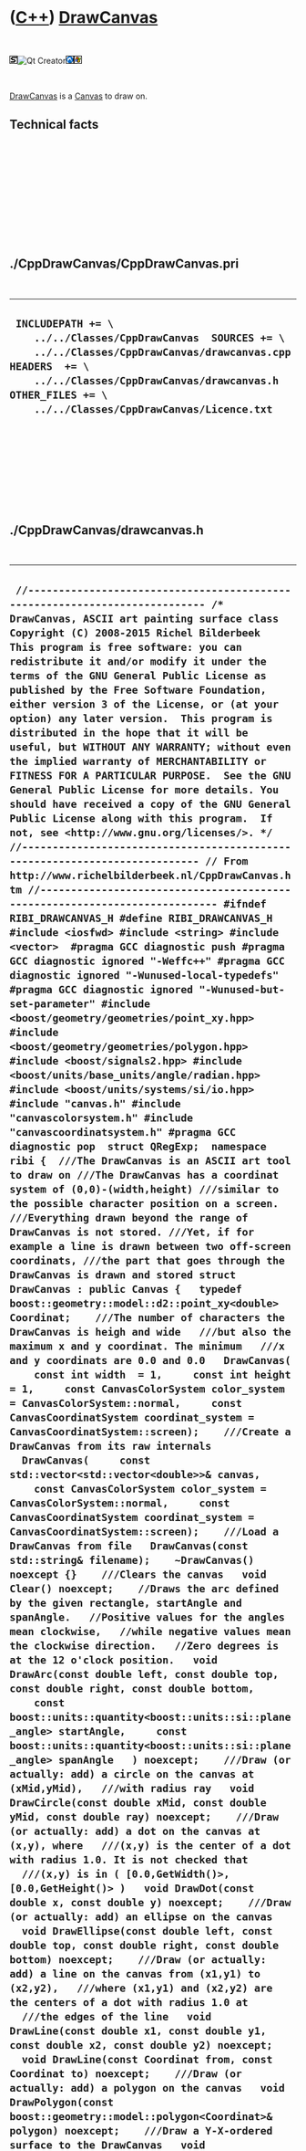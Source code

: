 
 

 

 

 

 

([C++](Cpp.md)) [DrawCanvas](CppDrawCanvas.md)
================================================

 

![STL](PicStl.png)![Qt
Creator](PicQtCreator.png)![Lubuntu](PicLubuntu.png)![Windows](PicWindows.png)

 

[DrawCanvas](CppDrawCanvas.md) is a [Canvas](CppCanvas.md) to draw on.

Technical facts
---------------

 

 

 

 

 

 

./CppDrawCanvas/CppDrawCanvas.pri
---------------------------------

 

  --------------------------------------------------------------------------------------------------------------------------------------------------------------------------------------------------------------------------------------------
  ` INCLUDEPATH += \     ../../Classes/CppDrawCanvas  SOURCES += \     ../../Classes/CppDrawCanvas/drawcanvas.cpp  HEADERS  += \     ../../Classes/CppDrawCanvas/drawcanvas.h  OTHER_FILES += \     ../../Classes/CppDrawCanvas/Licence.txt`
  --------------------------------------------------------------------------------------------------------------------------------------------------------------------------------------------------------------------------------------------

 

 

 

 

 

./CppDrawCanvas/drawcanvas.h
----------------------------

 

  ---------------------------------------------------------------------------------------------------------------------------------------------------------------------------------------------------------------------------------------------------------------------------------------------------------------------------------------------------------------------------------------------------------------------------------------------------------------------------------------------------------------------------------------------------------------------------------------------------------------------------------------------------------------------------------------------------------------------------------------------------------------------------------------------------------------------------------------------------------------------------------------------------------------------------------------------------------------------------------------------------------------------------------------------------------------------------------------------------------------------------------------------------------------------------------------------------------------------------------------------------------------------------------------------------------------------------------------------------------------------------------------------------------------------------------------------------------------------------------------------------------------------------------------------------------------------------------------------------------------------------------------------------------------------------------------------------------------------------------------------------------------------------------------------------------------------------------------------------------------------------------------------------------------------------------------------------------------------------------------------------------------------------------------------------------------------------------------------------------------------------------------------------------------------------------------------------------------------------------------------------------------------------------------------------------------------------------------------------------------------------------------------------------------------------------------------------------------------------------------------------------------------------------------------------------------------------------------------------------------------------------------------------------------------------------------------------------------------------------------------------------------------------------------------------------------------------------------------------------------------------------------------------------------------------------------------------------------------------------------------------------------------------------------------------------------------------------------------------------------------------------------------------------------------------------------------------------------------------------------------------------------------------------------------------------------------------------------------------------------------------------------------------------------------------------------------------------------------------------------------------------------------------------------------------------------------------------------------------------------------------------------------------------------------------------------------------------------------------------------------------------------------------------------------------------------------------------------------------------------------------------------------------------------------------------------------------------------------------------------------------------------------------------------------------------------------------------------------------------------------------------------------------------------------------------------------------------------------------------------------------------------------------------------------------------------------------------------------------------------------------------------------------------------------------------------------------------------------------------------------------------------------------------------------------------------------------------------------------------------------------------------------------------------------------------------------------------------------------------------------------------------------------------------------------------------------------------------------------------------------------------------------------------------------------------------------------------------------------------------------------------------------------------------------------------------------------------------------------------------------------------------------------------------------------------------------------------------------------------------------------------------------------------------------------------------------------------------------------------------------------------------------------------------------------------------------------------------------------------------------------------------------------------------------------------------------------------------------------------------------------------------------------------------------------------------------------------------------------------------------------------------------------------------------------------------------------------------------------------------------------------------------------------------------------------------------------------------------------------------------------------------------------------------------------------------------------------------------------------------------------------------------------------------------------------------------------------------------------------------------------------------------------------------------------------------------------------------------------------------------------------------------------------------------------------------------------------------------------------------------------------------------------------------------------------------------------------------------------------------------------------------------------------------------------------------------------------------------------------------------------------------------------------------------------------------------------------------------------------------------------------------------------------------------------------------------------------------------------------------------------------------------------------------------------------------------------------------------------------------------------------------------------------------------------------------------------------------------------------------------------------------------------------------------------------------------------------------------------------------------------------------------------------------------------------------------------------------------------------------------------------------------------------------------------------------------------------------------------------------------------------------------------------------------------------------------------------------------------------------------------------------------------------------------------------------------------------------------------------------------------------------------------------------------------------------------------------------------------------------------------------------------------------------------------------------------------------------------------------------------------------------------------------------------------------------------------------------------------------------------------------------------------------------------------------------------------------------------------------------------------------------------------------------------------------------------------------------------------------------------------------------------------------------------------------------------------------------------------------------------------------------------------------------------------------------------------------------------------------------------------------------------------------------------------------------------------------------------------------------------------------------------------------------------------------------------------------------------------------------------------------------------------------------------------------------------------------------------------------------------------------------------------------------------------------------------------------------------------------------------------------------------------------------------------------------------------------------------------------------------------------------------------------------------------------------------------------------------------------------------------------------------------------------------------------------------------------------------------------------------------------------------------------------------------------------------------------------------------------------------------------------------------------------------------------------------------------------------------------------------------------------------------------------------------------------------------------------------------------------------
  ` //--------------------------------------------------------------------------- /* DrawCanvas, ASCII art painting surface class Copyright (C) 2008-2015 Richel Bilderbeek  This program is free software: you can redistribute it and/or modify it under the terms of the GNU General Public License as published by the Free Software Foundation, either version 3 of the License, or (at your option) any later version.  This program is distributed in the hope that it will be useful, but WITHOUT ANY WARRANTY; without even the implied warranty of MERCHANTABILITY or FITNESS FOR A PARTICULAR PURPOSE.  See the GNU General Public License for more details. You should have received a copy of the GNU General Public License along with this program.  If not, see <http://www.gnu.org/licenses/>. */ //--------------------------------------------------------------------------- // From http://www.richelbilderbeek.nl/CppDrawCanvas.htm //--------------------------------------------------------------------------- #ifndef RIBI_DRAWCANVAS_H #define RIBI_DRAWCANVAS_H  #include <iosfwd> #include <string> #include <vector>  #pragma GCC diagnostic push #pragma GCC diagnostic ignored "-Weffc++" #pragma GCC diagnostic ignored "-Wunused-local-typedefs" #pragma GCC diagnostic ignored "-Wunused-but-set-parameter" #include <boost/geometry/geometries/point_xy.hpp> #include <boost/geometry/geometries/polygon.hpp> #include <boost/signals2.hpp> #include <boost/units/base_units/angle/radian.hpp> #include <boost/units/systems/si/io.hpp> #include "canvas.h" #include "canvascolorsystem.h" #include "canvascoordinatsystem.h" #pragma GCC diagnostic pop  struct QRegExp;  namespace ribi {  ///The DrawCanvas is an ASCII art tool to draw on ///The DrawCanvas has a coordinat system of (0,0)-(width,height) ///similar to the possible character position on a screen. ///Everything drawn beyond the range of DrawCanvas is not stored. ///Yet, if for example a line is drawn between two off-screen coordinats, ///the part that goes through the DrawCanvas is drawn and stored struct DrawCanvas : public Canvas {   typedef boost::geometry::model::d2::point_xy<double> Coordinat;    ///The number of characters the DrawCanvas is heigh and wide   ///but also the maximum x and y coordinat. The minimum   ///x and y coordinats are 0.0 and 0.0   DrawCanvas(     const int width  = 1,     const int height = 1,     const CanvasColorSystem color_system = CanvasColorSystem::normal,     const CanvasCoordinatSystem coordinat_system = CanvasCoordinatSystem::screen);    ///Create a DrawCanvas from its raw internals   DrawCanvas(     const std::vector<std::vector<double>>& canvas,     const CanvasColorSystem color_system = CanvasColorSystem::normal,     const CanvasCoordinatSystem coordinat_system = CanvasCoordinatSystem::screen);    ///Load a DrawCanvas from file   DrawCanvas(const std::string& filename);    ~DrawCanvas() noexcept {}    ///Clears the canvas   void Clear() noexcept;    //Draws the arc defined by the given rectangle, startAngle and spanAngle.   //Positive values for the angles mean clockwise,   //while negative values mean the clockwise direction.   //Zero degrees is at the 12 o'clock position.   void DrawArc(const double left, const double top, const double right, const double bottom,     const boost::units::quantity<boost::units::si::plane_angle> startAngle,     const boost::units::quantity<boost::units::si::plane_angle> spanAngle   ) noexcept;    ///Draw (or actually: add) a circle on the canvas at (xMid,yMid),   ///with radius ray   void DrawCircle(const double xMid, const double yMid, const double ray) noexcept;    ///Draw (or actually: add) a dot on the canvas at (x,y), where   ///(x,y) is the center of a dot with radius 1.0. It is not checked that   ///(x,y) is in ( [0.0,GetWidth()>, [0.0,GetHeight()> )   void DrawDot(const double x, const double y) noexcept;    ///Draw (or actually: add) an ellipse on the canvas   void DrawEllipse(const double left, const double top, const double right, const double bottom) noexcept;    ///Draw (or actually: add) a line on the canvas from (x1,y1) to (x2,y2),   ///where (x1,y1) and (x2,y2) are the centers of a dot with radius 1.0 at   ///the edges of the line   void DrawLine(const double x1, const double y1, const double x2, const double y2) noexcept;   void DrawLine(const Coordinat from, const Coordinat to) noexcept;    ///Draw (or actually: add) a polygon on the canvas   void DrawPolygon(const boost::geometry::model::polygon<Coordinat>& polygon) noexcept;    ///Draw a Y-X-ordered surface to the DrawCanvas   void DrawSurface(const std::vector<std::vector<double>>& v);    ///Draw (or actually: add) text to the DrawCanvas, where (top,left) is the topleft coordinat   ///of the text. The text will end up as dots drawn for each character its pixel.   ///The DotMatrix font is used, with a spacing of two pixel, as the letters tend to   ///overlap otherwise.   //   //  DrawCanvas::DrawText(1,1,"Hello world") results in:   //   //  M   M          MM     MM                                        MM        M   //  M   M           M      M                                         M        M   //  M   M   MMM     M      M     MMM          M   M   MMM   M MM     M     MM M   //  MMMMM  M   M    M      M    M   M         M   M  M   M  MM  M    M    M  MM   //  M   M  MMMMM    M      M    M   M         M M M  M   M  M        M    M   M   //  M   M  M        M      M    M   M         M M M  M   M  M        M    M   M   //  M   M   MMM    MMM    MMM    MMM           M M    MMM   M       MMM    MMMM   //   void DrawText(const double top, const double left, const std::string& text) noexcept;    ///The color system used:   ///- normal: full/drawn is displayed by M   ///- invert: empty/non-drawn is displayed by M   CanvasColorSystem GetColorSystem() const noexcept { return m_color_system; }    ///The coordinat system used in displayal:   ///- screen: origin is at top-left of the screen   ///- graph: origin is at bottom-left of the screen   CanvasCoordinatSystem GetCoordinatSystem() const noexcept { return m_coordinat_system; }    ///The DrawCanvas its internal data: a 2D y-x-ordered std::vector   ///of doubles, where 0.0 denotes empty/non-drawn   ///and 1.0 denotes full/drawn.   const std::vector<std::vector<double>>& GetGreynesses() const noexcept { return m_canvas; }    ///Obtain the height of the canvas is characters   int GetHeight() const noexcept override { return m_canvas.size(); }    ///Obtain the version of this class   static std::string GetVersion() noexcept;    ///Obtain the version history of this class   static std::vector<std::string> GetVersionHistory() noexcept;    ///Obtain the width of the canvas is characters   int GetWidth() const noexcept override { return (GetHeight()==0 ? 0 : m_canvas[0].size() ); }    ///Save to file   void Save(const std::string& filename) const noexcept;    ///Set the color system used   void SetColorSystem(const CanvasColorSystem color_system) noexcept;    ///Set the coordinat system used   void SetCoordinatSystem(const CanvasCoordinatSystem coordinat_system) noexcept;    std::vector<std::string> ToStrings() const noexcept override;    private:   ///The DrawCanvas its internal data: a 2D y-x-ordered std::vector   ///of doubles, where 0.0 denotes empty/non-drawn   ///and 1.0 denotes full/drawn.   std::vector<std::vector<double>> m_canvas;    ///The color system used:   ///- normal: full/drawn is displayed by M   ///- invert: empty/non-drawn is displayed by M   CanvasColorSystem m_color_system;    ///The coordinat system used in displayal:   ///- screen: origin is at top-left of the screen   ///- graph: origin is at bottom-left of the screen   CanvasCoordinatSystem m_coordinat_system;    ///From http://www.richelbilderbeek.nl/CppGetRegexMatches.htm   //static std::vector<std::string> GetRegexMatches(   //  const std::string& s,   //  const QRegExp& r);    ///Check if a coordinat is in the range of the DrawCanvas   bool IsInRange(const int x, const int y) const;    //Obtains the minimum element of a 2D container   //From http://www.richelbilderbeek.nl/CppMinElement.htm   template <class Container>   static const typename Container::value_type::value_type MinElement(const Container& v);    //Obtains the maximal element of a 2D container   //From http://www.richelbilderbeek.nl/CppMaxElement.htm   template <class Container>   static const typename Container::value_type::value_type MaxElement(const Container& v);    ///Plot a surface on screen   ///if as_screen_coordinat_system is true, the origin is in the top left   ///corner of the screen, else it is in the bottom left of the screen,   ///as is usual in graphs   //From http://www.richelbilderbeek.nl/CppPlotSurface.htm   static void PlotSurface(     std::ostream& os,     const std::vector<std::vector<double>>& v,     const bool use_normal_color_system,     const bool as_screen_coordinat_system);     #ifndef NDEBUG   static void Test() noexcept;   #endif    friend std::ostream& operator<<(std::ostream& os, const DrawCanvas& canvas);   friend bool operator==(const DrawCanvas& lhs, const DrawCanvas& rhs) noexcept;  };  std::ostream& operator<<(std::ostream& os, const DrawCanvas& canvas);  ///Useful for exact comparison bool operator==(const DrawCanvas& lhs, const DrawCanvas& rhs) noexcept; bool operator!=(const DrawCanvas& lhs, const DrawCanvas& rhs) noexcept;  ///Useful for fuzzy comparison, like (1) Save (2) Load (3) Compare original ///with loaded version bool IsAboutEqual(const DrawCanvas& lhs, const DrawCanvas& rhs) noexcept;  } //~namespace ribi  #endif // RIBI_DRAWCANVAS_H`
  ---------------------------------------------------------------------------------------------------------------------------------------------------------------------------------------------------------------------------------------------------------------------------------------------------------------------------------------------------------------------------------------------------------------------------------------------------------------------------------------------------------------------------------------------------------------------------------------------------------------------------------------------------------------------------------------------------------------------------------------------------------------------------------------------------------------------------------------------------------------------------------------------------------------------------------------------------------------------------------------------------------------------------------------------------------------------------------------------------------------------------------------------------------------------------------------------------------------------------------------------------------------------------------------------------------------------------------------------------------------------------------------------------------------------------------------------------------------------------------------------------------------------------------------------------------------------------------------------------------------------------------------------------------------------------------------------------------------------------------------------------------------------------------------------------------------------------------------------------------------------------------------------------------------------------------------------------------------------------------------------------------------------------------------------------------------------------------------------------------------------------------------------------------------------------------------------------------------------------------------------------------------------------------------------------------------------------------------------------------------------------------------------------------------------------------------------------------------------------------------------------------------------------------------------------------------------------------------------------------------------------------------------------------------------------------------------------------------------------------------------------------------------------------------------------------------------------------------------------------------------------------------------------------------------------------------------------------------------------------------------------------------------------------------------------------------------------------------------------------------------------------------------------------------------------------------------------------------------------------------------------------------------------------------------------------------------------------------------------------------------------------------------------------------------------------------------------------------------------------------------------------------------------------------------------------------------------------------------------------------------------------------------------------------------------------------------------------------------------------------------------------------------------------------------------------------------------------------------------------------------------------------------------------------------------------------------------------------------------------------------------------------------------------------------------------------------------------------------------------------------------------------------------------------------------------------------------------------------------------------------------------------------------------------------------------------------------------------------------------------------------------------------------------------------------------------------------------------------------------------------------------------------------------------------------------------------------------------------------------------------------------------------------------------------------------------------------------------------------------------------------------------------------------------------------------------------------------------------------------------------------------------------------------------------------------------------------------------------------------------------------------------------------------------------------------------------------------------------------------------------------------------------------------------------------------------------------------------------------------------------------------------------------------------------------------------------------------------------------------------------------------------------------------------------------------------------------------------------------------------------------------------------------------------------------------------------------------------------------------------------------------------------------------------------------------------------------------------------------------------------------------------------------------------------------------------------------------------------------------------------------------------------------------------------------------------------------------------------------------------------------------------------------------------------------------------------------------------------------------------------------------------------------------------------------------------------------------------------------------------------------------------------------------------------------------------------------------------------------------------------------------------------------------------------------------------------------------------------------------------------------------------------------------------------------------------------------------------------------------------------------------------------------------------------------------------------------------------------------------------------------------------------------------------------------------------------------------------------------------------------------------------------------------------------------------------------------------------------------------------------------------------------------------------------------------------------------------------------------------------------------------------------------------------------------------------------------------------------------------------------------------------------------------------------------------------------------------------------------------------------------------------------------------------------------------------------------------------------------------------------------------------------------------------------------------------------------------------------------------------------------------------------------------------------------------------------------------------------------------------------------------------------------------------------------------------------------------------------------------------------------------------------------------------------------------------------------------------------------------------------------------------------------------------------------------------------------------------------------------------------------------------------------------------------------------------------------------------------------------------------------------------------------------------------------------------------------------------------------------------------------------------------------------------------------------------------------------------------------------------------------------------------------------------------------------------------------------------------------------------------------------------------------------------------------------------------------------------------------------------------------------------------------------------------------------------------------------------------------------------------------------------------------------------------------------------------------------------------------------------------------------------------------------------------------------------------------------------------------------------------------------------------------------------------------------------------------------------------------------------------------------------------------------------------------------------------------------------------------------------------------------------------------------------------------------------------------------------------------------------------------------------------------------------------------------------------------------------------------------------------------------------------------------------------------------------------------------------------------------------------------------------------------------------------------------------------------------------------------------------------------------------------------------------------------------------------------------------------------------------------

 

 

 

 

 

./CppDrawCanvas/drawcanvas.cpp
------------------------------

 

  -----------------------------------------------------------------------------------------------------------------------------------------------------------------------------------------------------------------------------------------------------------------------------------------------------------------------------------------------------------------------------------------------------------------------------------------------------------------------------------------------------------------------------------------------------------------------------------------------------------------------------------------------------------------------------------------------------------------------------------------------------------------------------------------------------------------------------------------------------------------------------------------------------------------------------------------------------------------------------------------------------------------------------------------------------------------------------------------------------------------------------------------------------------------------------------------------------------------------------------------------------------------------------------------------------------------------------------------------------------------------------------------------------------------------------------------------------------------------------------------------------------------------------------------------------------------------------------------------------------------------------------------------------------------------------------------------------------------------------------------------------------------------------------------------------------------------------------------------------------------------------------------------------------------------------------------------------------------------------------------------------------------------------------------------------------------------------------------------------------------------------------------------------------------------------------------------------------------------------------------------------------------------------------------------------------------------------------------------------------------------------------------------------------------------------------------------------------------------------------------------------------------------------------------------------------------------------------------------------------------------------------------------------------------------------------------------------------------------------------------------------------------------------------------------------------------------------------------------------------------------------------------------------------------------------------------------------------------------------------------------------------------------------------------------------------------------------------------------------------------------------------------------------------------------------------------------------------------------------------------------------------------------------------------------------------------------------------------------------------------------------------------------------------------------------------------------------------------------------------------------------------------------------------------------------------------------------------------------------------------------------------------------------------------------------------------------------------------------------------------------------------------------------------------------------------------------------------------------------------------------------------------------------------------------------------------------------------------------------------------------------------------------------------------------------------------------------------------------------------------------------------------------------------------------------------------------------------------------------------------------------------------------------------------------------------------------------------------------------------------------------------------------------------------------------------------------------------------------------------------------------------------------------------------------------------------------------------------------------------------------------------------------------------------------------------------------------------------------------------------------------------------------------------------------------------------------------------------------------------------------------------------------------------------------------------------------------------------------------------------------------------------------------------------------------------------------------------------------------------------------------------------------------------------------------------------------------------------------------------------------------------------------------------------------------------------------------------------------------------------------------------------------------------------------------------------------------------------------------------------------------------------------------------------------------------------------------------------------------------------------------------------------------------------------------------------------------------------------------------------------------------------------------------------------------------------------------------------------------------------------------------------------------------------------------------------------------------------------------------------------------------------------------------------------------------------------------------------------------------------------------------------------------------------------------------------------------------------------------------------------------------------------------------------------------------------------------------------------------------------------------------------------------------------------------------------------------------------------------------------------------------------------------------------------------------------------------------------------------------------------------------------------------------------------------------------------------------------------------------------------------------------------------------------------------------------------------------------------------------------------------------------------------------------------------------------------------------------------------------------------------------------------------------------------------------------------------------------------------------------------------------------------------------------------------------------------------------------------------------------------------------------------------------------------------------------------------------------------------------------------------------------------------------------------------------------------------------------------------------------------------------------------------------------------------------------------------------------------------------------------------------------------------------------------------------------------------------------------------------------------------------------------------------------------------------------------------------------------------------------------------------------------------------------------------------------------------------------------------------------------------------------------------------------------------------------------------------------------------------------------------------------------------------------------------------------------------------------------------------------------------------------------------------------------------------------------------------------------------------------------------------------------------------------------------------------------------------------------------------------------------------------------------------------------------------------------------------------------------------------------------------------------------------------------------------------------------------------------------------------------------------------------------------------------------------------------------------------------------------------------------------------------------------------------------------------------------------------------------------------------------------------------------------------------------------------------------------------------------------------------------------------------------------------------------------------------------------------------------------------------------------------------------------------------------------------------------------------------------------------------------------------------------------------------------------------------------------------------------------------------------------------------------------------------------------------------------------------------------------------------------------------------------------------------------------------------------------------------------------------------------------------------------------------------------------------------------------------------------------------------------------------------------------------------------------------------------------------------------------------------------------------------------------------------------------------------------------------------------------------------------------------------------------------------------------------------------------------------------------------------------------------------------------------------------------------------------------------------------------------------------------------------------------------------------------------------------------------------------------------------------------------------------------------------------------------------------------------------------------------------------------------------------------------------------------------------------------------------------------------------------------------------------------------------------------------------------------------------------------------------------------------------------------------------------------------------------------------------------------------------------------------------------------------------------------------------------------------------------------------------------------------------------------------------------------------------------------------------------------------------------------------------------------------------------------------------------------------------------------------------------------------------------------------------------------------------------------------------------------------------------------------------------------------------------------------------------------------------------------------------------------------------------------------------------------------------------------------------------------------------------------------------------------------------------------------------------------------------------------------------------------------------------------------------------------------------------------------------------------------------------------------------------------------------------------------------------------------------------------------------------------------------------------------------------------------------------------------------------------------------------------------------------------------------------------------------------------------------------------------------------------------------------------------------------------------------------------------------------------------------------------------------------------------------------------------------------------------------------------------------------------------------------------------------------------------------------------------------------------------------------------------------------------------------------------------------------------------------------------------------------------------------------------------------------------------------------------------------------------------------------------------------------------------------------------------------------------------------------------------------------------------------------------------------------------------------------------------------------------------------------------------------------------------------------------------------------------------------------------------------------------------------------------------------------------------------------------------------------------------------------------------------------------------------------------------------------------------------------------------------------------------------------------------------------------------------------------------------------------------------------------------------------------------------------------------------------------------------------------------------------------------------------------------------------------------------------------------------------------------------------------------------------------------------------------------------------------------------------------------------------------------------------------------------------------------------------------------------------------------------------------------------------------------------------------------------------------------------------------------------------------------------------------------------------------------------------------------------------------------------------------------------------------------------------------------------------------------------------------------------------------------------------------------------------------------------------------------------------------------------------------------------------------------------------------------------------------------------------------------------------------------------------------------------------------------------------------------------------------------------------------------------------------------------------------------------------------------------------------------------------------------------------------------------------------------------------------------------------------------------------------------------------------------------------------------------------------------------------------------------------------------------------------------------------------------------------------------------------------------------------------------------------------------------------------------------------------------------------------------------------------------------------------------------------------------------------------------------------------------------------------------------------------------------------------------------------------------------------------------------------------------------------------------------------------------------------------------------------------------------------------------------------------------------------------------------------------------------------------------------------------------------------------------------------------------------------------------------------------------------------------------------------------------------------------------------------------------------------------------------------------------------------------------------------------------------------------------------------------------------------------------------------------------------------------------------------------------------------------------------------------------------------------------------------------------------------------------------------------------------------------------------------------------------------------------------------------------------------------------------------------------------------------------------------------------------------------------------------------------------------------------------------------------------------------------------------------------------------------------------------------------------------------------------------------------------------------------------------------------------------------------------------------------------------------------------------------------------------------------------------------------------------------------------------------------------------------------------------------------------------------------------------------------------------------------------------------------------------------------------------------------------------------------------------------------------------------------------------------------------------------------------------------------------------------------------------------------------------------------------------------------------------------------------------------------------------------------------------------------------------------------------------------------------------------------------------------------------------------------------------------------------------------------------------------------------------------------------------------------------------------------------------------------------------------------------------------------------------------------------------------------------------------------------------------------------------------------------------------------------------------------------------------------------------------------------------------------------------------------------------------------------------------------------------------------------------------------------------------------------------------------------------------------------------------------------------------------------------------------------------------------------------------------------------------------------------------------------------------------------------------------------------------------------------------------------------------------------------------------------------------------------------------------------------------------------------------------------------------------------------------------------------------------------------------------------------------------------------------------------------------------------------------------------------------------------------------------------------------------------------------------------------------------------------------------------------------------------------------------------------------------------------------------------------------------------------------------------------------------------------------------------------------------------------------------------------------------------------------------------------------------------------------------------------------------------------------------------------------------------------------------------------------------------------------------------------------------------------------------------------------------------------------------------------------------------------------------------------------------------------------------------------------------------------------------------------------------------------------------------------------------------------------------------------------------------------------------------------------------------------------------------------------------------------------------------------------------------------------------------------------------------------------------------------------------------------------------------------------------------------------------------------------------------------------------------------------------------------------------------------------------------------------------------------------------------------------------------------------------------------------------------------------------------------------------------------------------------------------------------------------------------------------------------------------------------------------------------------------------------------------------------------------------------------------------------------------------------------------------------------------------------------------------------------------------------------------------------------------------------------------------------------------------------------------------------------------------------------------------------------------------------------------------------------------------------------------------------------------------------------------------------------------------------------------------------------------------------------------------------------------------------------------------------------------------------------------------------------------------------------------------------------------------------------------------------------------------------------------------------------------------------------------------------------------------------------------------------------------------------------------------------------------------------------------------------------------------------------------------------------------------------------------------------------------------------------------------------------------------------------------------------------------------------------------------------------------------------------------------------------------------------------------------------------------------------------------------------------------------------------------------------------------------------------------------------------------------------------------------------------------------------------------------------------------------------------------------------------------------------------------------------------------------------------------------------------------------------------------------------------------------------------------------------------------------------------------------------------------------------------------------------------------------------------------------------------------------------------------------------------------------------------------------------------------------------------------------------------------------------------------------------------------------------------------------------------------------------------------------------------------------------------------------------------------------------------------------------------------------------------------------------------------------------------------------------------------------------------------------------------------------------------------------------------------------------------------------------------------------------------------------------------------------------------------------------------------------------------------------------------------------------------------------------------------------------------------------------------------------------------------------------------------------------------------------------------------------------------------------------------------------------------------------------------------------------------------------------------------------------------------------------------------------------------------------------------------------------------------------------------------------------------------------------------------------------------------------------------------------------------------------------------------------------------------------------------------------------------------------------------------------------------------------------------------------------------------------------------------------------------------------------------------------------------------------------------------------------------------------------------------------------------------------------------------------------
  ` //--------------------------------------------------------------------------- /* DrawCanvas, ASCII art painting surface class Copyright (C) 2008-2015 Richel Bilderbeek  This program is free software: you can redistribute it and/or modify it under the terms of the GNU General Public License as published by the Free Software Foundation, either version 3 of the License, or (at your option) any later version.  This program is distributed in the hope that it will be useful, but WITHOUT ANY WARRANTY; without even the implied warranty of MERCHANTABILITY or FITNESS FOR A PARTICULAR PURPOSE.  See the GNU General Public License for more details. You should have received a copy of the GNU General Public License along with this program.  If not, see <http://www.gnu.org/licenses/>. */ //--------------------------------------------------------------------------- // From http://www.richelbilderbeek.nl/CppDrawCanvas.htm //--------------------------------------------------------------------------- #pragma GCC diagnostic push #pragma GCC diagnostic ignored "-Weffc++" #pragma GCC diagnostic ignored "-Wunused-local-typedefs" #pragma GCC diagnostic ignored "-Wunused-but-set-parameter" #include "drawcanvas.h"  #include <algorithm> #include <cassert> #include <cmath> #include <fstream> #include <functional> #include <iostream> #include <iterator>  #include <boost/algorithm/string/split.hpp> #include <boost/geometry.hpp> #include <boost/math/constants/constants.hpp>  #include <QString>  #include "canvascolorsystems.h" #include "canvascoordinatsystems.h" #include "container.h" #include "dotmatrixstring.h" #include "fileio.h" #include "geometry.h" #include "ribi_regex.h" #include "testtimer.h" #include "trace.h" #include "xml.h"  #pragma GCC diagnostic pop  ribi::DrawCanvas::DrawCanvas(   const int width,   const int height,   const CanvasColorSystem color_system,   const CanvasCoordinatSystem coordinat_system)   :     m_canvas(std::vector<std::vector<double>>(height,std::vector<double>(width,0.0))),     m_color_system(color_system),     m_coordinat_system(coordinat_system) {   #ifndef NDEBUG   Test();   #endif   assert(width  > 0);   assert(height > 0); }  ribi::DrawCanvas::DrawCanvas(   const std::vector<std::vector<double>>& canvas,   const CanvasColorSystem color_system,   const CanvasCoordinatSystem coordinat_system)   : m_canvas(canvas),     m_color_system(color_system),     m_coordinat_system(coordinat_system) {   #ifndef NDEBUG   Test();   #endif   assert(!canvas.empty());   assert(!canvas[0].empty()); }  ribi::DrawCanvas::DrawCanvas(const std::string& filename)   : m_canvas{},     m_color_system{},     m_coordinat_system{} {   assert(fileio::FileIo().IsRegularFile(filename));   std::string s;   {     std::ifstream f(filename.c_str());     f >> s;   }   assert(s.size() >= 17);   assert(s.substr(0,8) == "<canvas>");   assert(s.substr(s.size() - 9,9) == "</canvas>");   {     const std::vector<std::string> v { Regex().GetRegexMatches(s,"(<color_system>.*</color_system>)") };     assert(v.size() == 1);     m_color_system = CanvasColorSystems().ToType(ribi::xml::StripXmlTag(v[0]));   }    {     const std::vector<std::string> v { Regex().GetRegexMatches(s,"(<coordinat_system>.*</coordinat_system>)") };     assert(v.size() == 1);     m_coordinat_system = CanvasCoordinatSystems().ToType(ribi::xml::StripXmlTag(v[0]));   }   int n_cols = -1;   {     const std::vector<std::string> v { Regex().GetRegexMatches(s,"(<n_cols>.*</n_cols>)") };     assert(v.size() == 1);     //assert(CanCast<int>(ribi::xml::StripXmlTag(v[0])));     n_cols = boost::lexical_cast<int>(ribi::xml::StripXmlTag(v[0]));   }    m_canvas.push_back( {} );   {     const std::vector<std::string> v { Regex().GetRegexMatches(s,"(<data>.*</data>)") };     assert(v.size() == 1 && "(<data>.*</data>) must be present exactly once");     const std::pair<std::string,std::vector<std::string>> lines { xml::XmlToVector(v[0]) };     assert(lines.first == "data");     const std::vector<std::string>& data { lines.second };     int i = 0;     for (const std::string& s: data)     {       const double d = boost::lexical_cast<double>(s);        m_canvas.back().push_back(d);       ++i;       if (i == n_cols)       {         m_canvas.push_back( {} );         i = 0;       }     }   }   assert(m_canvas.back().empty());   m_canvas.pop_back(); }  void ribi::DrawCanvas::Clear() noexcept {   for (auto& row: m_canvas)   {     for (auto& cell:row)     {       cell = 0.0;     }   }    #ifndef NDEBUG   for (const auto& row: m_canvas)   {     assert(std::accumulate(row.begin(),row.end(),0.0) == 0.0);   }   #endif   m_signal_changed(this); }  void ribi::DrawCanvas::DrawArc(   const double left, const double top, const double right, const double bottom,     const boost::units::quantity<boost::units::si::plane_angle> startAngle,     const boost::units::quantity<boost::units::si::plane_angle> spanAngle) noexcept {   assert(left < right);   assert(top < bottom);   const double midx = (left + right) / 2.0;   const double midy = (top + bottom) / 2.0;   const double pi = boost::math::constants::pi<double>();   const double ray_horizontal = (right  - left) / 2.0;   const double ray_vertical   = (bottom - top ) / 2.0;   const double average_ray    = (ray_horizontal + ray_vertical) / 2.0;   const double arclength = average_ray * pi * 2.0 * (spanAngle.value() / (2.0 * pi));   const int n_steps = std::abs(static_cast<int>(arclength + 0.5));   if (n_steps == 0) return;   assert(n_steps > 0);   double angle { startAngle.value() };   const double dAngle = spanAngle.value() / static_cast<double>(n_steps);   for (int i=0; i!=n_steps; ++i)   {     double x = midx + (std::sin(angle) * ray_horizontal);     double y = midy - (std::cos(angle) * ray_vertical);     DrawDot(x,y);     angle += dAngle;   }   m_signal_changed(this); }  void ribi::DrawCanvas::DrawCircle(const double xMid, const double yMid, const double ray) noexcept {   const double pi = boost::math::constants::pi<double>();   const double circumference = ray * pi * 2.0;   const int n_steps = static_cast<int>(circumference + 0.5);   if (n_steps == 0) return;   assert(n_steps > 0);   const double dAngle = 2.0 * pi / static_cast<double>(n_steps);   double angle = 0.0;   for (int i=0; i!=n_steps; ++i)   {     double x = xMid + (std::sin(angle) * ray);     double y = yMid - (std::cos(angle) * ray);     DrawDot(x,y);     angle += dAngle;   }   m_signal_changed(this); }  void ribi::DrawCanvas::DrawDot(const double x, const double y) noexcept {   //Assume a dot has dimensions 1.0 x 1.0   //and x and y are exactly in the middle of this dot   const double xBegin = x - 0.5;   const double yBegin = y - 0.5;   const double fracLeft = std::ceil(xBegin) - xBegin;   const double fracTop  = std::ceil(yBegin) - yBegin;   const int indexLeft = std::floor(xBegin);   const int indexTop  = std::floor(yBegin);   if (IsInRange(indexLeft  ,indexTop  ))     m_canvas[indexTop  ][indexLeft  ] += (fracLeft * fracTop);   if (IsInRange(indexLeft+1,indexTop  ))     m_canvas[indexTop  ][indexLeft+1] += ((1.0-fracLeft) * fracTop);   if (IsInRange(indexLeft  ,indexTop+1))     m_canvas[indexTop+1][indexLeft  ] += (fracLeft * (1.0-fracTop));   if (IsInRange(indexLeft+1,indexTop+1))     m_canvas[indexTop+1][indexLeft+1] += ((1.0-fracLeft) * (1.0-fracTop));   m_signal_changed(this); }  void ribi::DrawCanvas::DrawEllipse(const double left, const double top, const double right, const double bottom) noexcept {   assert(left < right);   assert(top < bottom);   const double midx = (left + right) / 2.0;   const double midy = (top + bottom) / 2.0;   assert(midx > 0.0);   const double pi = boost::math::constants::pi<double>();   const double ray_horizontal = (right  - left) / 2.0;   const double ray_vertical   = (bottom - top ) / 2.0;   assert(ray_horizontal > 0.0);   assert(ray_vertical > 0.0);   const double average_ray    = (ray_horizontal + ray_vertical) / 2.0;   assert(average_ray > 0.0);   const double circumference = average_ray * pi * 2.0;   const int n_steps = static_cast<int>(circumference + 0.5);   assert(n_steps > 0);   const double d_angle = 2.0 * pi / static_cast<double>(n_steps);   assert(d_angle > 0.0);   double angle = 0.0;   for (int i=0; i!=n_steps; ++i)   {     const double x = midx + (std::sin(angle) * ray_horizontal);     const double y = midy - (std::cos(angle) * ray_vertical);     DrawDot(x,y);     angle += d_angle;   }   m_signal_changed(this); }  void ribi::DrawCanvas::DrawSurface(const std::vector<std::vector<double>>& v) {   if (m_canvas != v)   {     m_canvas = v;     m_signal_changed(this);   } }  void ribi::DrawCanvas::DrawLine(const double x1, const double y1, const double x2, const double y2) noexcept {    const double dx = x2 - x1;   const double dy = y2 - y1;   const double dist = Geometry().GetDistance(dx,dy);   const double step_x = dx / dist;   const double step_y = dy / dist;   const int n_steps = static_cast<int>(dist + 0.5);   double x = x1;   double y = y1;   for (int i=0; i!=n_steps; ++i)   {     DrawDot(x,y);     x+=step_x;     y+=step_y;   }   m_signal_changed(this); }  void ribi::DrawCanvas::DrawLine(   const ribi::DrawCanvas::Coordinat from,   const ribi::DrawCanvas::Coordinat to ) noexcept {   DrawLine(from.x(),from.y(),to.x(),to.y()); }  void ribi::DrawCanvas::DrawPolygon(   const boost::geometry::model::polygon<ribi::DrawCanvas::Coordinat>& polygon ) noexcept {   const std::vector<Coordinat> points = polygon.outer();   const int n = static_cast<int>(points.size());   for (int i=0; i!=n; ++i)   {     DrawLine(points[i],points[ (i + 1) % n]);   } }  void ribi::DrawCanvas::DrawText(const double top, const double left, const std::string& text) noexcept {   const int spacing = 2;   const boost::shared_ptr<const ribi::DotMatrixString> m {     new ribi::DotMatrixString(text,spacing)   };   const int width  = m->GetMatrixWidth();   const int height = m->GetMatrixHeight();   for (int y=0; y!=height; ++y)   {     for (int x=0; x!=width; ++x)     {       if (m->GetMatrix(x,y))       {         DrawDot(           left + static_cast<double>(x) + 0.5,           top  + static_cast<double>(y) + 0.5         );       }     }   } }  std::string ribi::DrawCanvas::GetVersion() noexcept {   return "3.1"; }  std::vector<std::string> ribi::DrawCanvas::GetVersionHistory() noexcept {   return {     "2008-xx-xx: version 1.0: initial C++ Builder version, initially called Canvas",     "2013-08-21: version 2.0: port to C++11 under Qt Creator",     "2013-08-22: version 2.1: allow two color and coordinat systems"     "2014-01-07: version 2.2: added the DrawText member function",     "2014-01-10: version 3.0: renamed to DrawCanvas, inherits from new class called Canvas",     "2014-05-10: version 3.1: allow to draw a Boost.Geometry polygon, increase support for Boost.Geometry"   }; }  bool ribi::DrawCanvas::IsInRange(const int x, const int y) const {   if (   x < 0       || y < 0       || y >= static_cast<int>(m_canvas.size())       || x >= static_cast<int>(m_canvas[y].size())      )     return false;   return true; }  void ribi::DrawCanvas::PlotSurface(   std::ostream& os,   const std::vector<std::vector<double>>& v,   const bool use_normal_color_system,   const bool as_screen_coordinat_system) {   assert(v.empty() == false && "Surface must have a size");   assert(v[0].size() > 0 && "Surface must have a two-dimensional size");    //Obtain the ASCII art gradient and its size   static const std::vector<char> asciiArtGradient = GetAsciiArtGradient();   static const int nAsciiArtGradientChars = asciiArtGradient.size();    //Minimum and maximum are not given, so these need to be calculated   const double minVal = MinElement(v);   double maxVal = MaxElement(v);   if (minVal == maxVal)   {     maxVal = minVal == 0.0 ? 1.0 : minVal * 2.0;   }    //Draw the pixels    const auto row_function(     [](const std::vector<double>& row,       std::ostream& os,       const double minVal,       const double maxVal,       const bool use_normal_color_system)     {       //Iterate through each row's columns       const std::vector<double>::const_iterator colEnd = row.end();       for (std::vector<double>::const_iterator col = row.begin();         col != colEnd;         ++col)       {         //Scale the found grey value to an ASCII art character         assert(maxVal != minVal);         assert(maxVal - minVal != 0.0);         assert(maxVal > minVal);         const double greyValueDouble = ( (*col) - minVal) / (maxVal - minVal);         assert(greyValueDouble >= 0.0 && greyValueDouble <= 1.0);         const int greyValueInt           = (use_normal_color_system           ? greyValueDouble           : 1.0 - greyValueDouble           ) * nAsciiArtGradientChars;         const int greyValue           = ( greyValueInt < 0           ? 0 : (greyValueInt > nAsciiArtGradientChars - 1             ? nAsciiArtGradientChars - 1: greyValueInt) );         assert(greyValue >= 0 && greyValue < nAsciiArtGradientChars);         os << asciiArtGradient[greyValue];       }       os << std::endl;      }   );    //Iterator through all rows   if (as_screen_coordinat_system)   {     for (const auto& row: v)     {       row_function(row,os,minVal,maxVal,use_normal_color_system);     }   }   else   {     const auto rowEnd = v.rend();     for (auto row = v.rbegin(); row != rowEnd; ++row)     {       row_function(*row,os,minVal,maxVal,use_normal_color_system);     }   } }  template <class Container> const typename Container::value_type::value_type ribi::DrawCanvas::MinElement(const Container& v) {   assert(v.empty() == false && "Container must have a size");   //Obtain an initial lowest value   typename Container::value_type::value_type minValue     = *(std::min_element(v[0].begin(),v[0].end()));    //Set the iterators   const typename Container::const_iterator rowEnd = v.end();   typename Container::const_iterator row = v.begin();   ++row; //Move to the next position, as index 0 is already read from    for ( ; row != rowEnd; ++row) //row is already initialized   {     const typename Container::value_type::value_type localMinVal       = *(std::min_element(row->begin(),row->end()));     if (localMinVal < minValue) minValue = localMinVal;   }   return minValue; }  template <class Container> const typename Container::value_type::value_type ribi::DrawCanvas::MaxElement(const Container& v) {   assert(v.empty() == false && "Container must have a size");    //Obtain an initial heighest value   typename Container::value_type::value_type maxValue     = *(std::max_element(v[0].begin(),v[0].end()));    //Set the iterators   const typename Container::const_iterator rowEnd = v.end();   typename Container::const_iterator row = v.begin();   ++row; //Move to the next position, as index 0 is already read from   for ( ; row != rowEnd; ++row) //row is already initialized   {     const typename Container::value_type::value_type localMaxVal       = *(std::max_element(row->begin(),row->end()));     if (localMaxVal > maxValue) maxValue = localMaxVal;   }   return maxValue; }  void ribi::DrawCanvas::Save(const std::string& filename) const noexcept {   std::stringstream s;   {     std::vector<std::string> v;     for (const auto& line: m_canvas)     {       for (const auto& element: line)       {         const std::string t { boost::lexical_cast<std::string>(element) };         v.push_back(t);       }     }     s << xml::VectorToXml("data",v);     s << xml::ToXml("n_cols",GetWidth());     //color system     s << xml::ToXml("color_system",CanvasColorSystems().ToStr(m_color_system));     //coordinat system     s << xml::ToXml("coordinat_system",CanvasCoordinatSystems().ToStr(m_coordinat_system));   }   {     const std::string t = xml::ToXml("canvas",s.str());     std::ofstream f(filename.c_str());     f << t;   }   #ifndef NDEBUG   {     DrawCanvas c(filename);     if (!IsAboutEqual(*this,c))     {       TRACE("ERROR");       TRACE(*this);       TRACE(c);     }     assert(IsAboutEqual(*this,c));   }   #endif }  void ribi::DrawCanvas::SetColorSystem(const CanvasColorSystem colorSystem) noexcept {   if (this->m_color_system != colorSystem)   {     this->m_color_system = colorSystem;     this->m_signal_changed(this);   } }  void ribi::DrawCanvas::SetCoordinatSystem(const CanvasCoordinatSystem coordinatSystem) noexcept {   if (this->m_coordinat_system != coordinatSystem)   {     this->m_coordinat_system = coordinatSystem;     this->m_signal_changed(this);   } }  #ifndef NDEBUG void ribi::DrawCanvas::Test() noexcept {   {     static bool is_tested{false};     if (is_tested) return;     is_tested = true;   }   {     Container();     DotMatrixString("X",1);     CanvasColorSystems();     CanvasCoordinatSystems();     fileio::FileIo();     Geometry();   }   const TestTimer test_timer(__func__,__FILE__,1.0);   //Drawing text   {     const int maxx = 90;     const int maxy = 18;     const boost::shared_ptr<DrawCanvas> canvas(new DrawCanvas(maxx,maxy,CanvasColorSystem::invert));     std::stringstream s_before;     s_before << (*canvas);     const std::string str_before {s_before.str() };     assert(static_cast<int>(str_before.size()) - maxy == maxx * maxy); //-maxy, as newlines are added     assert(std::count(str_before.begin(),str_before.end(),' ') == maxx * maxy); //Only spaces      canvas->DrawText(1,1,"Hello world");      std::stringstream s_after;     s_after << (*canvas);     const std::string str_after {s_after.str() };     assert(std::count(str_after.begin(),str_after.end(),' ') != maxx * maxy); //Line trly drawn   }   //Is a line that starts and ends beyond the canvas drawn?   {     const int maxx = 3;     const int maxy = 4;     const boost::shared_ptr<DrawCanvas> canvas(new DrawCanvas(maxx,maxy,CanvasColorSystem::invert));     std::stringstream s_before;     s_before << (*canvas);     const std::string str_before {s_before.str() };     assert(static_cast<int>(str_before.size()) - maxy == maxx * maxy); //-maxy, as newlines are added     assert(std::count(str_before.begin(),str_before.end(),' ') == maxx * maxy); //Only spaces      canvas->DrawLine(-maxx,-maxy,maxx*2.0,maxy*2.0);      std::stringstream s_after;     s_after << (*canvas);     const std::string str_after {s_after.str() };     assert(std::count(str_after.begin(),str_after.end(),' ') != maxx * maxy); //Line trly drawn   }   //Draw a polygon   {     /*      6 +       |     5 +      -C       |     - |     4 +   --  |       |  -    |     3 + B     |       | |    |     2 + |    |       | |   |     1 + A---D       |     0 +-+-+-+-+-+-+        0 1 2 3 4 5 6     */     const int maxx = 22;     const int maxy = 22;     const boost::shared_ptr<DrawCanvas> canvas(       new DrawCanvas(         maxx,         maxy,         CanvasColorSystem::invert,         CanvasCoordinatSystem::graph       )     );     const std::vector<Coordinat> points {       {  4.0,  4.0}, //A       {  4.0, 12.0}, //B       { 16.0, 20.0}, //C       { 12.0,  4.0}  //D     };     boost::geometry::model::polygon<Coordinat> polygon;     boost::geometry::append(polygon,points);     canvas->DrawPolygon(polygon);     {       std::stringstream s;       s << (*canvas);       assert(!s.str().empty());     }   }   //Draw a smiley is all coordinat- and colorsystem combinations   for (int i=0; i!=4; ++i)   {     const int maxx = 79;     const int maxy = 23;     const boost::shared_ptr<DrawCanvas> canvas(new DrawCanvas(maxx,maxy));     canvas->SetColorSystem(       i % 2       ? CanvasColorSystem::normal       : CanvasColorSystem::invert);     canvas->SetCoordinatSystem(       i / 2       ? CanvasCoordinatSystem::screen       : CanvasCoordinatSystem::graph);      //Determine and calculate dimensions and coordinats of smiley     const double maxxD = static_cast<double>(maxx);     const double maxyD = static_cast<double>(maxy);     const double midX        = 0.50 * maxxD;     const double midY        = 0.50 * maxyD;     const double headRay     = 0.50 * maxyD;     const double eyeLeftX    = 0.50 * maxxD - (0.35 * headRay) ;     const double eyeLeftY    = 0.50 * maxyD - (0.25 * headRay) ;     const double eyeRightX   = 0.50 * maxxD + (0.35 * headRay) ;     const double eyeRightY   = 0.50 * maxyD - (0.25 * headRay) ;     const double eyeRay      = 0.30 * headRay;     const double mouthLeftX  = 0.50 * maxxD - (0.7 * headRay) ;     const double mouthMidX   = 0.50 * maxxD;     const double mouthRightX = 0.50 * maxxD + (0.7 * headRay) ;     const double mouthLeftY  = 0.50 * maxyD + (0.2 * headRay) ;     const double mouthMidY   = 0.50 * maxyD + (0.7 * headRay) ;     const double mouthRightY = 0.50 * maxyD + (0.2 * headRay) ;     //Draw the image on DrawCanvas     canvas->DrawCircle(midX, midY, headRay);     canvas->DrawCircle(eyeLeftX, eyeLeftY, eyeRay);     canvas->DrawDot(eyeLeftX, eyeLeftY);     canvas->DrawCircle(eyeRightX, eyeRightY, eyeRay);     canvas->DrawDot(eyeRightX, eyeRightY);     canvas->DrawLine(mouthLeftX, mouthLeftY, mouthMidX, mouthMidY);     canvas->DrawLine(mouthMidX, mouthMidY, mouthRightX, mouthRightY);     canvas->DrawLine(mouthRightX, mouthRightY, mouthLeftX, mouthLeftY);     {       std::stringstream s;       s << (*canvas);       assert(!s.str().empty());     }     canvas->Clear();     {       canvas->SetColorSystem(CanvasColorSystem::invert); //Background = Black       std::stringstream s;       s << (*canvas);       const std::string t { s.str() };       assert(std::count(t.begin(),t.end(),' ') == canvas->GetWidth() * canvas->GetHeight());      }   }   //Saving and loading   {     const int maxx = 2;     const int maxy = 3;     const boost::shared_ptr<DrawCanvas> canvas(new DrawCanvas(maxx,maxy,CanvasColorSystem::invert));     canvas->DrawLine(-maxx,-maxy,maxx*2.0,maxy*2.0);      const boost::shared_ptr<const DrawCanvas> old_canvas {       new DrawCanvas(canvas->GetGreynesses(),canvas->GetColorSystem(),canvas->GetCoordinatSystem())     };     assert( old_canvas !=  canvas);     assert(*old_canvas == *canvas);      const std::string temp_filename { fileio::FileIo().GetTempFileName() };     canvas->Save(temp_filename);     canvas->Clear();      assert(*old_canvas != *canvas);      const boost::shared_ptr<const DrawCanvas> new_canvas {       new DrawCanvas(temp_filename)     };      assert(*old_canvas == *new_canvas);    } } #endif  std::vector<std::string> ribi::DrawCanvas::ToStrings() const noexcept {   std::stringstream s;   s << (*this);   const auto v = Container().SeperateString(s.str(),'\n');   return v; }  std::ostream& ribi::operator<<(std::ostream& os, const DrawCanvas& canvas) {   ribi::DrawCanvas::PlotSurface(     os,     canvas.m_canvas,     canvas.m_color_system == ribi::CanvasColorSystem::normal,     canvas.m_coordinat_system == ribi::CanvasCoordinatSystem::screen);   return os; }  bool ribi::operator==(const DrawCanvas& lhs, const DrawCanvas& rhs) noexcept {   return lhs.m_canvas == rhs.m_canvas     && lhs.m_color_system == rhs.m_color_system     && lhs.m_coordinat_system == rhs.m_coordinat_system; }  bool ribi::operator!=(const DrawCanvas& lhs, const DrawCanvas& rhs) noexcept {   return !(lhs == rhs); }  bool ribi::IsAboutEqual(const DrawCanvas& lhs, const DrawCanvas& rhs) noexcept {   const bool verbose{false};   if (lhs.GetColorSystem() != rhs.GetColorSystem())   {     if (verbose) { TRACE("Color systems differ"); }     return false;   }   if (lhs.GetCoordinatSystem() != rhs.GetCoordinatSystem())   {     if (verbose) { TRACE("Coordinat systems differ"); }     return false;   }    if (lhs.GetGreynesses().size() != rhs.GetGreynesses().size())   {     if (verbose) { TRACE("Number of rows differ"); }     return false;   }   const std::size_t n_rows = lhs.GetGreynesses().size();   for (std::size_t row=0; row!=n_rows; ++row)   {     const std::vector<double>& v { lhs.GetGreynesses()[row] };     const std::vector<double>& w { rhs.GetGreynesses()[row] };     if (v.size() != w.size())     {       if (verbose) { TRACE("Number of columns differ"); }       return false;     }     const std::size_t n_cols = v.size();     for (std::size_t col=0; col!=n_cols; ++col)     {       const double diff = std::abs(v[col] - w[col]);       if (diff > 0.01)       {         if (verbose) { TRACE("Value differs"); }         return false;       }     }   }   return true; }`
  -----------------------------------------------------------------------------------------------------------------------------------------------------------------------------------------------------------------------------------------------------------------------------------------------------------------------------------------------------------------------------------------------------------------------------------------------------------------------------------------------------------------------------------------------------------------------------------------------------------------------------------------------------------------------------------------------------------------------------------------------------------------------------------------------------------------------------------------------------------------------------------------------------------------------------------------------------------------------------------------------------------------------------------------------------------------------------------------------------------------------------------------------------------------------------------------------------------------------------------------------------------------------------------------------------------------------------------------------------------------------------------------------------------------------------------------------------------------------------------------------------------------------------------------------------------------------------------------------------------------------------------------------------------------------------------------------------------------------------------------------------------------------------------------------------------------------------------------------------------------------------------------------------------------------------------------------------------------------------------------------------------------------------------------------------------------------------------------------------------------------------------------------------------------------------------------------------------------------------------------------------------------------------------------------------------------------------------------------------------------------------------------------------------------------------------------------------------------------------------------------------------------------------------------------------------------------------------------------------------------------------------------------------------------------------------------------------------------------------------------------------------------------------------------------------------------------------------------------------------------------------------------------------------------------------------------------------------------------------------------------------------------------------------------------------------------------------------------------------------------------------------------------------------------------------------------------------------------------------------------------------------------------------------------------------------------------------------------------------------------------------------------------------------------------------------------------------------------------------------------------------------------------------------------------------------------------------------------------------------------------------------------------------------------------------------------------------------------------------------------------------------------------------------------------------------------------------------------------------------------------------------------------------------------------------------------------------------------------------------------------------------------------------------------------------------------------------------------------------------------------------------------------------------------------------------------------------------------------------------------------------------------------------------------------------------------------------------------------------------------------------------------------------------------------------------------------------------------------------------------------------------------------------------------------------------------------------------------------------------------------------------------------------------------------------------------------------------------------------------------------------------------------------------------------------------------------------------------------------------------------------------------------------------------------------------------------------------------------------------------------------------------------------------------------------------------------------------------------------------------------------------------------------------------------------------------------------------------------------------------------------------------------------------------------------------------------------------------------------------------------------------------------------------------------------------------------------------------------------------------------------------------------------------------------------------------------------------------------------------------------------------------------------------------------------------------------------------------------------------------------------------------------------------------------------------------------------------------------------------------------------------------------------------------------------------------------------------------------------------------------------------------------------------------------------------------------------------------------------------------------------------------------------------------------------------------------------------------------------------------------------------------------------------------------------------------------------------------------------------------------------------------------------------------------------------------------------------------------------------------------------------------------------------------------------------------------------------------------------------------------------------------------------------------------------------------------------------------------------------------------------------------------------------------------------------------------------------------------------------------------------------------------------------------------------------------------------------------------------------------------------------------------------------------------------------------------------------------------------------------------------------------------------------------------------------------------------------------------------------------------------------------------------------------------------------------------------------------------------------------------------------------------------------------------------------------------------------------------------------------------------------------------------------------------------------------------------------------------------------------------------------------------------------------------------------------------------------------------------------------------------------------------------------------------------------------------------------------------------------------------------------------------------------------------------------------------------------------------------------------------------------------------------------------------------------------------------------------------------------------------------------------------------------------------------------------------------------------------------------------------------------------------------------------------------------------------------------------------------------------------------------------------------------------------------------------------------------------------------------------------------------------------------------------------------------------------------------------------------------------------------------------------------------------------------------------------------------------------------------------------------------------------------------------------------------------------------------------------------------------------------------------------------------------------------------------------------------------------------------------------------------------------------------------------------------------------------------------------------------------------------------------------------------------------------------------------------------------------------------------------------------------------------------------------------------------------------------------------------------------------------------------------------------------------------------------------------------------------------------------------------------------------------------------------------------------------------------------------------------------------------------------------------------------------------------------------------------------------------------------------------------------------------------------------------------------------------------------------------------------------------------------------------------------------------------------------------------------------------------------------------------------------------------------------------------------------------------------------------------------------------------------------------------------------------------------------------------------------------------------------------------------------------------------------------------------------------------------------------------------------------------------------------------------------------------------------------------------------------------------------------------------------------------------------------------------------------------------------------------------------------------------------------------------------------------------------------------------------------------------------------------------------------------------------------------------------------------------------------------------------------------------------------------------------------------------------------------------------------------------------------------------------------------------------------------------------------------------------------------------------------------------------------------------------------------------------------------------------------------------------------------------------------------------------------------------------------------------------------------------------------------------------------------------------------------------------------------------------------------------------------------------------------------------------------------------------------------------------------------------------------------------------------------------------------------------------------------------------------------------------------------------------------------------------------------------------------------------------------------------------------------------------------------------------------------------------------------------------------------------------------------------------------------------------------------------------------------------------------------------------------------------------------------------------------------------------------------------------------------------------------------------------------------------------------------------------------------------------------------------------------------------------------------------------------------------------------------------------------------------------------------------------------------------------------------------------------------------------------------------------------------------------------------------------------------------------------------------------------------------------------------------------------------------------------------------------------------------------------------------------------------------------------------------------------------------------------------------------------------------------------------------------------------------------------------------------------------------------------------------------------------------------------------------------------------------------------------------------------------------------------------------------------------------------------------------------------------------------------------------------------------------------------------------------------------------------------------------------------------------------------------------------------------------------------------------------------------------------------------------------------------------------------------------------------------------------------------------------------------------------------------------------------------------------------------------------------------------------------------------------------------------------------------------------------------------------------------------------------------------------------------------------------------------------------------------------------------------------------------------------------------------------------------------------------------------------------------------------------------------------------------------------------------------------------------------------------------------------------------------------------------------------------------------------------------------------------------------------------------------------------------------------------------------------------------------------------------------------------------------------------------------------------------------------------------------------------------------------------------------------------------------------------------------------------------------------------------------------------------------------------------------------------------------------------------------------------------------------------------------------------------------------------------------------------------------------------------------------------------------------------------------------------------------------------------------------------------------------------------------------------------------------------------------------------------------------------------------------------------------------------------------------------------------------------------------------------------------------------------------------------------------------------------------------------------------------------------------------------------------------------------------------------------------------------------------------------------------------------------------------------------------------------------------------------------------------------------------------------------------------------------------------------------------------------------------------------------------------------------------------------------------------------------------------------------------------------------------------------------------------------------------------------------------------------------------------------------------------------------------------------------------------------------------------------------------------------------------------------------------------------------------------------------------------------------------------------------------------------------------------------------------------------------------------------------------------------------------------------------------------------------------------------------------------------------------------------------------------------------------------------------------------------------------------------------------------------------------------------------------------------------------------------------------------------------------------------------------------------------------------------------------------------------------------------------------------------------------------------------------------------------------------------------------------------------------------------------------------------------------------------------------------------------------------------------------------------------------------------------------------------------------------------------------------------------------------------------------------------------------------------------------------------------------------------------------------------------------------------------------------------------------------------------------------------------------------------------------------------------------------------------------------------------------------------------------------------------------------------------------------------------------------------------------------------------------------------------------------------------------------------------------------------------------------------------------------------------------------------------------------------------------------------------------------------------------------------------------------------------------------------------------------------------------------------------------------------------------------------------------------------------------------------------------------------------------------------------------------------------------------------------------------------------------------------------------------------------------------------------------------------------------------------------------------------------------------------------------------------------------------------------------------------------------------------------------------------------------------------------------------------------------------------------------------------------------------------------------------------------------------------------------------------------------------------------------------------------------------------------------------------------------------------------------------------------------------------------------------------------------------------------------------------------------------------------------------------------------------------------------------------------------------------------------------------------------------------------------------------------------------------------------------------------------------------------------------------------------------------------------------------------------------------------------------------------------------------------------------------------------------------------------------------------------------------------------------------------------------------------------------------------------------------------------------------------------------------------------------------------------------------------------------------------------------------------------------------------------------------------------------------------------------------------------------------------------------------------------------------------------------------------------------------------------------------------------------------------------------------------------------------------------------------------------------------------------------------------------------------------------------------------------------------------------------------------------------------------------------------------------------------------------------------------------------------------------------------------------------------------------------------------------------------------------------------------------------------------------------------------------------------------------------------------------------------------------------------------------------------------------------------------------------------------------------------------------------------------------------------------------------------------------------------------------------------------------------------------------------------------------------------------------------------------------------------------------------------------------------------------------------------------------------------------------------------------------------------------------------------------------------------------------------------------------------------------------------------------------------------------------------------------------------------------------------------------------------------------------------------------------------------------------------------------------------------------------------------------------------------------------------------------------------------------------------------------------------------------------------------------------------------------------------------------------------------------------------------------------------------------------------------------------------------------------------------------------------------------------------------------------------------------------------------------------------------------------------------------------------------------------------------------------------------------------------------------------------------------------------------------------------------------------------------------------------------------------------------------------------------------------------------------------------------------------------------------------------------------------------------------------------------------------------------------------------------------------------------------------------------------------------------------------------------------------------------------------------------------------------------------------------------------------------------------------------------------------------------------------------------------------------------------------------------------------------------------------------------------------------------------------------------------------------------------------------------------------------------------------------------------------------------------------------------------------------------------------------------------------------------------------------------------------------------------------------------------------------------------------------------------------------------------------------------------------------------------------------------------------------------------------------------------------------------------------------------------------------------------------------------------------------------------------------------------------------------------------------------------------------------------------------------------------------------------------------------------------------------------------------------------------------------------------------------------------------------------------------------------------------------------------------------------------------------------------------------------------------------------------------------------------------------------------------------------------------------------------------------------------------------------------------------------------------------------------------------------------------------------------------------------------------------------------------------------------------------------------------------------------------------------------------------------------------------------------------------------------------------------------------------------------------------------------------------------------------------------------------------------------------------------------------------------------------------------------------------------------------------------------------------------------------------------------------------------------------------------------------

 

 

 

 

 

 


